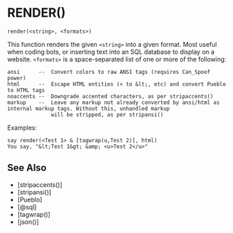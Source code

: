 # RENDER()
`render(<string>, <formats>)`

  This function renders the given `<string>` into a given format. Most useful when coding bots, or inserting text into an SQL database to display on a website. `<formats>` is a space-separated list of one or more of the following:

    ansi      --  Convert colors to raw ANSI tags (requires Can_Spoof power)
    html      --  Escape HTML entities (< to &lt;, etc) and convert Pueblo to HTML tags
    noaccents --  Downgrade accented characters, as per stripaccents()
    markup    --  Leave any markup not already converted by ansi/html as internal markup tags. Without this, unhandled markup
                  will be stripped, as per stripansi()

  Examples:
```
say render(<Test 1> & [tagwrap(u,Test 2)], html)
You say, "&lt;Test 1&gt; &amp; <u>Test 2</u>"
```


## See Also
- [stripaccents()]
- [stripansi()]
- [Pueblo]
- [@sql]
- [tagwrap()]
- [json()]

